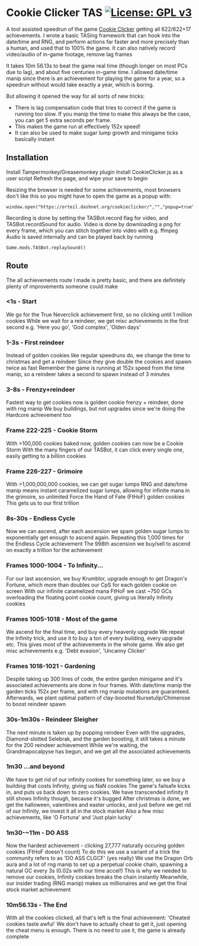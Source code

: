 # Cookie Clicker TAS [![License: GPL v3](https://img.shields.io/badge/License-GPL%20v3-blue.svg)](http://www.gnu.org/licenses/gpl-3.0)
A tool assisted speedrun of the game [Cookie Clicker](https://orteil.dashnet.org/cookieclicker/) getting all 622/622+17 achievements.
I wrote a basic TASing framework that can hook into the date/time and RNG, and perform actions far faster and more precisely than a human, and used that to 100% the game.
It can also natively record video/audio of in-game footage, remove lag frames

It takes 10m 56.13s to beat the game real time (though longer on most PCs due to lag), and about five centuries in-game time.
I allowed date/time manip since there is an achievement for playing the game for a year, so a speedrun without would take exactly a year, which is boring.

But allowing it opened the way for all sorts of new tricks:
* There is lag compensation code that tries to correct if the game is running too slow. If you manip the time to make this always be the case, you can get 5 extra seconds per frame.
* This makes the game run at effectively 152x speed!
* It can also be used to make sugar lump growth and minigame ticks basically instant


## Installation
Install Tampermonkey/Greasemonkey plugin
Install CookieClicker.js as a user script
Refresh the page, and wipe your save to begin

Resizing the browser is needed for some achievements, most browsers don't like this so you might have to open the game as a popup with:
```
window.open("https://orteil.dashnet.org/cookieclicker/","","popup=true");
```

Recording is done by setting the TASBot.record flag for video, and TASBot.recordSound for audio.
Video is done by downloading a png for every frame, which you can stitch together into video with e.g. ffmpeg
Audio is saved internally and can be played back by running 
```
Game.mods.TASBot.replaySound()
```

## Route
The all achievements route I made is pretty basic, and there are definitely plenty of improvements someone could make


### <1s - Start
We go for the True Neverclick achievement first, so no clicking until 1 million cookies
While we wait for a reindeer, we get misc achievements in the first second e.g. 'Here you go', 'God complex', 'Olden days'
### 1-3s - First reindeer
Instead of golden cookies like regular speedruns do, we change the time to christmas and get a reindeer
Since they give double the cookies and spawn twice as fast
Remember the game is running at 152x speed from the time manip, so a reindeer takes a second to spawn instead of 3 minutes
### 3-8s - Frenzy+reindeer
Fastest way to get cookies now is golden cookie frenzy + reindeer, done with rng manip
We buy buildings, but not upgrades since we're doing the Hardcore achievement too
### Frame 222-225 - Cookie Storm
With >100,000 cookies baked now, golden cookies can now be a Cookie Storm
With the many fingers of our TASBot, it can click every single one, easily getting to a billion cookies
### Frame 226-227 - Grimoire
With >1,000,000,000 cookies, we can get sugar lumps
RNG and date/time manip means instant caramelized sugar lumps, allowing for infinite mana in the grimoire, so unlimited Force the Hand of Fate (FtHoF) golden cookies
This gets us to our first trillion
### 8s-30s - Endless Cycle
Now we can ascend, after each ascension we spam golden sugar lumps to exponentially get enough to ascend again.
Repeating this 1,000 times for the Endless Cycle achievement
The 998th ascension we buy/sell to ascend on exactly a trillion for the achievement
### Frames 1000-1004 - To Infinity...
For our last ascension, we buy Krumblor, upgrade enough to get Dragon's Fortune, which more than doubles our CpS for each golden cookie on screen
With our infinite caramelized mana FtHoF we cast ~750 GCs overloading the floating point cookie count, giving us literally Infinity cookies
### Frames 1005-1018 - Most of the game
We ascend for the final time, and buy every heavenly upgrade
We repeat the Infinity trick, and use it to buy a ton of every building, every upgrade etc.
This gives most of the achievements in the whole game.
We also get misc achievements e.g. 'Debt evasion', 'Uncanny Clicker'
### Frames 1018-1021 - Gardening
Despite taking up 300 lines of code, the entire garden minigame and it's associated achievements are done in four frames.
With date/time manip the garden ticks 152x per frame, and with rng manip mutations are guaranteed.
Afterwards, we plant optimal pattern of clay-boosted Nursetulip/Chimerose to boost reindeer spawn
### 30s-1m30s - Reindeer Sleigher
The next minute is taken up by popping reindeer
Even with the upgrades, Diamond-slotted Selebrak, and the garden boosting, it still takes a minute for the 200 reindeer achievement
While we're waiting, the Grandmapocalpyse has begun, and we get all the associated achievements
### 1m30 ...and beyond
We have to get rid of our infinity cookies for something later, so we buy a building that costs Infinity, giving us NaN cookies
The game's failsafe kicks in, and puts us back down to zero cookies. We have transcended infinity
It still shows Infinity though, because it's bugged
After christmas is done, we get the halloween, valentines and easter unlocks, and just before we get rid of our Infinity, we invest it all in the stock market
Also a few misc achievements, like 'O Fortuna' and 'Just plain lucky'
### 1m30-~11m - DO ASS
Now the hardest achievement - clicking 27,777 naturally occuring golden cookies (FtHoF doesn't count)
To do this we use a variant of a trick the community refers to as 'DO ASS CLGCF' (yes really)
We use the Dragon Orb aura and a lot of rng manip to set up a perpetual cookie chain, spawning a natural GC every 3s (0.02s with our time accel!)
This is why we needed to remove our cookies, Infinity cookies breaks the chain instantly
Meanwhile, our insider trading (RNG manip) makes us millionaires and we get the final stock market achievement
### 10m56.13s - The End
With all the cookies clicked, all that's left is the final achievement: 'Cheated cookies taste awful'
We don't have to actually cheat to get it, just opening the cheat menu is enough.
There is no need to use it, the game is already complete
